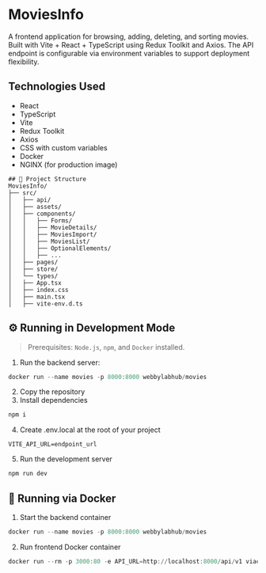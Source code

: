 # MoviesInfo
A frontend application for browsing, adding, deleting, and sorting movies. Built with Vite + React + TypeScript using Redux Toolkit and Axios. The API endpoint is configurable via environment variables to support deployment flexibility.

## Technologies Used
-  React
-  TypeScript
-  Vite
-  Redux Toolkit
-  Axios
-  CSS with custom variables
-  Docker
-  NGINX (for production image)
```plaintext
## 📁 Project Structure
MoviesInfo/
├── src/
│   ├── api/
│   ├── assets/
│   ├── components/
│   │   ├── Forms/
│   │   ├── MovieDetails/
│   │   ├── MoviesImport/
│   │   ├── MoviesList/
│   │   ├── OptionalElements/
│   │   ├── ...
│   ├── pages/
│   ├── store/
│   └── types/
│   ├── App.tsx
│   ├── index.css
│   ├── main.tsx
│   ├── vite-env.d.ts
```
## ⚙️ Running in Development Mode

> Prerequisites: `Node.js`, `npm`, and `Docker` installed.

1. Run the backend server:
```powershell
docker run --name movies -p 8000:8000 webbylabhub/movies
```
2. Copy the repository
3. Install dependencies
```powershell
npm i
```
4. Create .env.local at the root of your project
```env
VITE_API_URL=endpoint_url
```
5.  Run the development server
```powershell
npm run dev
```

## 🐳 Running via Docker

1. Start the backend container
```powershell
docker run --name movies -p 8000:8000 webbylabhub/movies
```
2. Run frontend Docker container
```powershell
docker run --rm -p 3000:80 -e API_URL=http://localhost:8000/api/v1 viacheslavhirshev/movies
```
